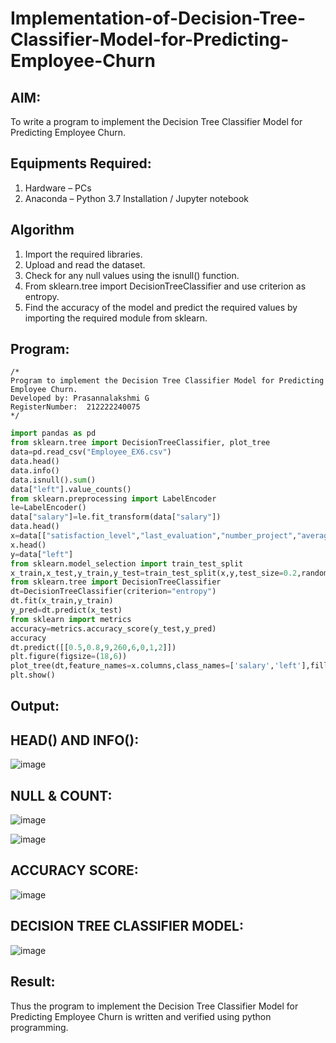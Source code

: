 # Implementation-of-Decision-Tree-Classifier-Model-for-Predicting-Employee-Churn

## AIM:
To write a program to implement the Decision Tree Classifier Model for Predicting Employee Churn.

## Equipments Required:
1. Hardware – PCs
2. Anaconda – Python 3.7 Installation / Jupyter notebook

## Algorithm
1. Import the required libraries.
2. Upload and read the dataset.
3. Check for any null values using the isnull() function.
4. From sklearn.tree import DecisionTreeClassifier and use criterion as entropy.
5. Find the accuracy of the model and predict the required values by importing the required module from sklearn.


## Program:
```
/*
Program to implement the Decision Tree Classifier Model for Predicting Employee Churn.
Developed by: Prasannalakshmi G
RegisterNumber:  212222240075
*/
```
```python
import pandas as pd
from sklearn.tree import DecisionTreeClassifier, plot_tree
data=pd.read_csv("Employee_EX6.csv")
data.head()
data.info()
data.isnull().sum()
data["left"].value_counts()
from sklearn.preprocessing import LabelEncoder
le=LabelEncoder()
data["salary"]=le.fit_transform(data["salary"])
data.head()
x=data[["satisfaction_level","last_evaluation","number_project","average_montly_hours","time_spend_company","Work_accident","promotion_last_5years","salary"]]
x.head()
y=data["left"]
from sklearn.model_selection import train_test_split
x_train,x_test,y_train,y_test=train_test_split(x,y,test_size=0.2,random_state=100)
from sklearn.tree import DecisionTreeClassifier
dt=DecisionTreeClassifier(criterion="entropy")
dt.fit(x_train,y_train)
y_pred=dt.predict(x_test)
from sklearn import metrics
accuracy=metrics.accuracy_score(y_test,y_pred)
accuracy
dt.predict([[0.5,0.8,9,260,6,0,1,2]])
plt.figure(figsize=(18,6))
plot_tree(dt,feature_names=x.columns,class_names=['salary','left'],filled=True)
plt.show()

```

## Output:

## HEAD() AND INFO():
![image](https://github.com/Prasannalakshmiganesan/Implementation-of-Decision-Tree-Classifier-Model-for-Predicting-Employee-Churn/assets/118610231/f8005b20-85c6-444d-86ef-05988de2914d)

## NULL & COUNT:
![image](https://github.com/Prasannalakshmiganesan/Implementation-of-Decision-Tree-Classifier-Model-for-Predicting-Employee-Churn/assets/118610231/6227bcd1-239e-4610-b769-27294162049a)

![image](https://github.com/Prasannalakshmiganesan/Implementation-of-Decision-Tree-Classifier-Model-for-Predicting-Employee-Churn/assets/118610231/e26eeddb-0b03-42c5-955b-860c919822b0)

## ACCURACY SCORE:
![image](https://github.com/Prasannalakshmiganesan/Implementation-of-Decision-Tree-Classifier-Model-for-Predicting-Employee-Churn/assets/118610231/e67d3205-ec86-4b99-956b-00b9fb923498)

## DECISION TREE CLASSIFIER MODEL:
![image](https://github.com/Prasannalakshmiganesan/Implementation-of-Decision-Tree-Classifier-Model-for-Predicting-Employee-Churn/assets/118610231/7c93ff98-b7b4-455b-aa42-d1c38c6391f2)


## Result:
Thus the program to implement the  Decision Tree Classifier Model for Predicting Employee Churn is written and verified using python programming.

